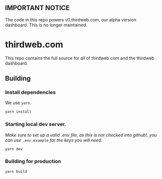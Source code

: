 ## IMPORTANT NOTICE

The code in this repo powers v0.thirdweb.com, our alpha version dashboard. This is no longer maintained.

# thirdweb.com

This repo contains the full source for all of thirdweb.com and the thirdweb dashboard.

## Building

### Install dependencies

We use `yarn`.

```sh
yarn install
```

### Starting local dev server.

_Make sure to set up a valid .env file, as this is not checked into github!, you can use `.env.example` for the keys you will need._

```sh
yarn dev
```

### Building for production

```sh
yarn build
```

